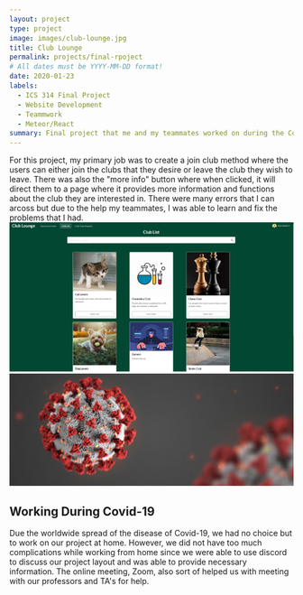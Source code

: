 ```yaml
---
layout: project
type: project
image: images/club-lounge.jpg
title: Club Lounge
permalink: projects/final-rpoject
# All dates must be YYYY-MM-DD format!
date: 2020-01-23
labels:
  - ICS 314 Final Project
  - Website Development
  - Teammwork
  - Meteor/React
summary: Final project that me and my teammates worked on during the Covid-19 pandemic.
---
```

For this project, my primary job was to create a join club method where the users can either join the clubs that they desire or leave the
club they wish to leave. There was also the "more info" button where when clicked, it will direct them to a page where it provides more 
information and functions about the club they are interested in. There were many errors that I can arcoss but due to the help my
teammates, I was able to learn and fix the problems that I had.
<img class="floated image" src="/images/join-club.png">
<img class="ui tiny left circular floated image" src="/images/covid.jpg">
## Working During Covid-19
Due the worldwide spread of the disease of Covid-19, we had no choice but to work on our project at home. However, we did not have too much
complications while working from home since we were able to use discord to discuss our project layout and was able to provide necessary
information. The online meeting, Zoom, also sort of helped us with meeting with our professors and TA's for help.
